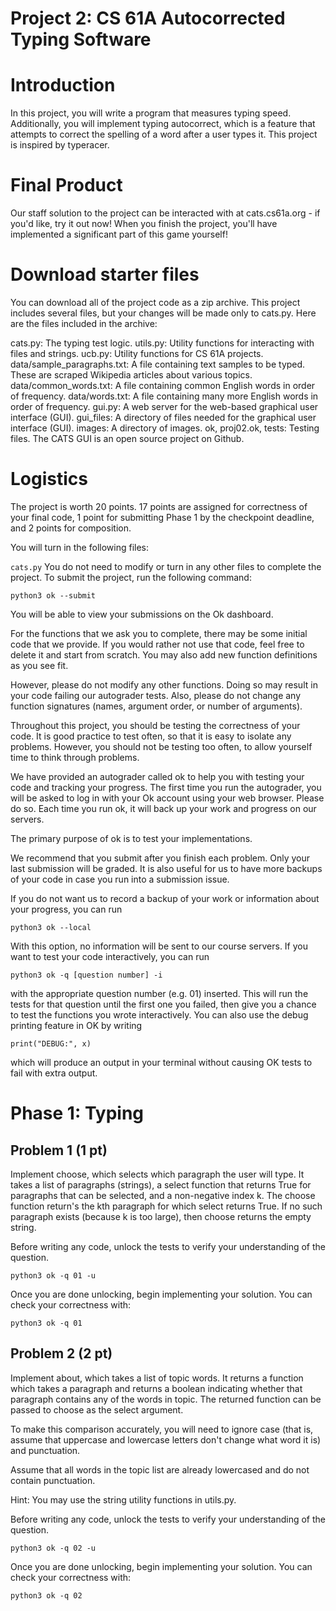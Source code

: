 # Project 2: CS 61A Autocorrected Typing Software

# Introduction

In this project, you will write a program that measures typing speed. Additionally, you will implement typing autocorrect, which is a feature that attempts to correct the spelling of a word after a user types it. 
This project is inspired by typeracer.

# Final Product

Our staff solution to the project can be interacted with at cats.cs61a.org - if you'd like, try it out now! When you finish the project, you'll have implemented a significant part of this game yourself!

# Download starter files

You can download all of the project code as a zip archive. This project includes several files, but your changes will be made only to cats.py. Here are the files included in the archive:

cats.py: The typing test logic.
utils.py: Utility functions for interacting with files and strings.
ucb.py: Utility functions for CS 61A projects.
data/sample_paragraphs.txt: A file containing text samples to be typed. These are scraped Wikipedia articles about various topics.
data/common_words.txt: A file containing common English words in order of frequency.
data/words.txt: A file containing many more English words in order of frequency.
gui.py: A web server for the web-based graphical user interface (GUI).
gui_files: A directory of files needed for the graphical user interface (GUI).
images: A directory of images.
ok, proj02.ok, tests: Testing files.
The CATS GUI is an open source project on Github.

# Logistics

The project is worth 20 points. 17 points are assigned for correctness of your final code, 1 point for submitting Phase 1 by the checkpoint deadline, and 2 points for composition.

You will turn in the following files:

`cats.py`
You do not need to modify or turn in any other files to complete the project. To submit the project, run the following command:

`python3 ok --submit`

You will be able to view your submissions on the Ok dashboard.

For the functions that we ask you to complete, there may be some initial code that we provide. If you would rather not use that code, feel free to delete it and start from scratch. You may also add new function definitions as you see fit.

However, please do not modify any other functions. Doing so may result in your code failing our autograder tests. Also, please do not change any function signatures (names, argument order, or number of arguments).

Throughout this project, you should be testing the correctness of your code. It is good practice to test often, so that it is easy to isolate any problems. However, you should not be testing too often, to allow yourself time to think through problems.

We have provided an autograder called ok to help you with testing your code and tracking your progress. The first time you run the autograder, you will be asked to log in with your Ok account using your web browser. Please do so. Each time you run ok, it will back up your work and progress on our servers.

The primary purpose of ok is to test your implementations.

We recommend that you submit after you finish each problem. Only your last submission will be graded. It is also useful for us to have more backups of your code in case you run into a submission issue.

If you do not want us to record a backup of your work or information about your progress, you can run

`python3 ok --local`

With this option, no information will be sent to our course servers. If you want to test your code interactively, you can run

` python3 ok -q [question number] -i `

with the appropriate question number (e.g. 01) inserted. This will run the tests for that question until the first one you failed, then give you a chance to test the functions you wrote interactively.
You can also use the debug printing feature in OK by writing

` print("DEBUG:", x) `

which will produce an output in your terminal without causing OK tests to fail with extra output.


# Phase 1: Typing

## Problem 1 (1 pt)
Implement choose, which selects which paragraph the user will type. It takes a list of paragraphs (strings), a select function that returns True for paragraphs that can be selected, and a non-negative index k. The choose function return's the kth paragraph for which select returns True. If no such paragraph exists (because k is too large), then choose returns the empty string.

Before writing any code, unlock the tests to verify your understanding of the question.

`python3 ok -q 01 -u`

Once you are done unlocking, begin implementing your solution. You can check your correctness with:

`python3 ok -q 01`


## Problem 2 (2 pt)
Implement about, which takes a list of topic words. It returns a function which takes a paragraph and returns a boolean indicating whether that paragraph contains any of the words in topic. The returned function can be passed to choose as the select argument.

To make this comparison accurately, you will need to ignore case (that is, assume that uppercase and lowercase letters don't change what word it is) and punctuation.

Assume that all words in the topic list are already lowercased and do not contain punctuation.

Hint: You may use the string utility functions in utils.py.

Before writing any code, unlock the tests to verify your understanding of the question.

`python3 ok -q 02 -u`

Once you are done unlocking, begin implementing your solution. You can check your correctness with:

`python3 ok -q 02`

